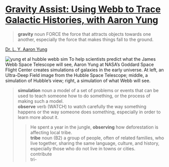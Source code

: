 # [Gravity Assist: Using Webb to Trace Galactic Histories, with Aaron Yung](https://www.nasa.gov/mediacast/gravity-assist-using-webb-to-trace-galactic-histories-with-aaron-yung)
> **gravity** noun FORCE the force that attracts objects towards one another, especially the force that makes things fall to the ground.    

[Dr. L. Y. Aaron Yung](https://lyaaronyung.github.io/)

![yung et al hubble webb sim](https://www.nasa.gov/sites/default/files/thumbnails/image/yung-et-al-hubble-webb-sim.png)
To help scientists predict what the James Webb Space Telescope will see, 
Aaron Yung at NASA’s Goddard Space Flight Center creates simulations of galaxies in the early universe. 
At left, an Ultra-Deep Field image from the Hubble Space Telescope; middle, a simulation of Hubble’s view; right, a simulation of what Webb will see.  
> **simulation** noun a model of a set of problems or events that can be used to teach someone how to do something, or the process of making such a model.  
> **observe** verb (WATCH) to watch carefully the way something happens or the way someone does something, especially in order to learn more about it.   
> > He spent a year in the jungle, **observing** how deforestation is affecting local tribe.  
> > **tribe** noun (B2) a group of people, often of related families, who live together, sharing the same language, culture, and history, especially
> > those who do not live in towns or cities.  
> > contribute  
> > tri-
